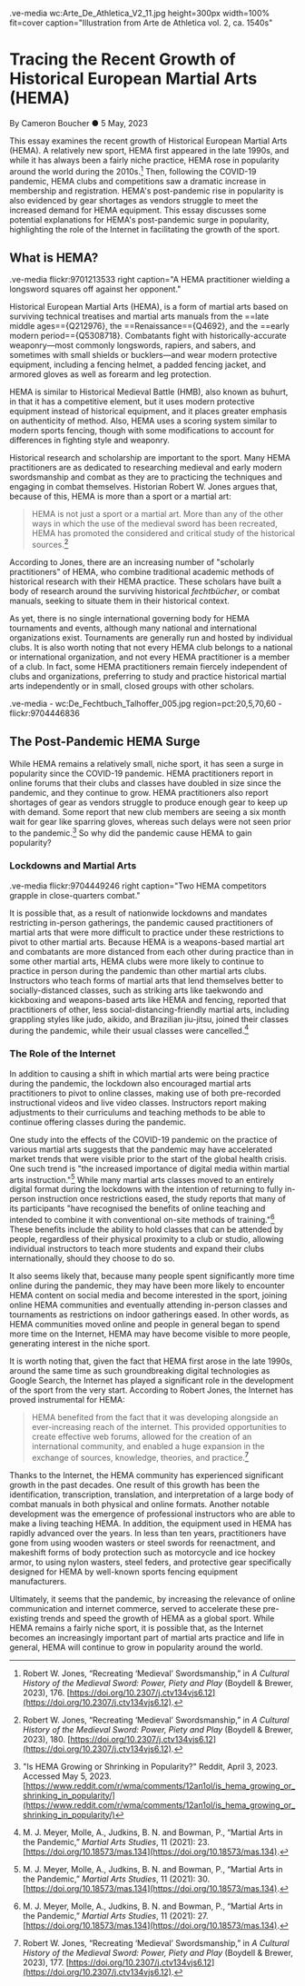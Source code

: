 .ve-media wc:Arte_De_Athletica_V2_11.jpg height=300px width=100% fit=cover caption="Illustration from Arte de Athletica vol. 2, ca. 1540s"

# Tracing the Recent Growth of Historical European Martial Arts (HEMA)
By Cameron Boucher ● 5 May, 2023

This essay examines the recent growth of Historical European Martial Arts (HEMA). A relatively new sport, HEMA first appeared in the late 1990s, and while it has always been a fairly niche practice, HEMA rose in popularity around the world during the 2010s.[^1] Then, following the COVID-19 pandemic, HEMA clubs and competitions saw a dramatic increase in membership and registration. HEMA's post-pandemic rise in popularity is also evidenced by gear shortages as vendors struggle to meet the increased demand for HEMA equipment. This essay discusses some potential explanations for HEMA's post-pandemic surge in popularity, highlighting the role of the Internet in facilitating the growth of the sport.

## What is HEMA?

.ve-media flickr:9701213533 right caption="A HEMA practitioner wielding a longsword squares off against her opponent."

Historical European Martial Arts (HEMA), is a form of martial arts based on surviving technical treatises and martial arts manuals from the ==late middle ages=={Q212976}, the ==Renaissance=={Q4692}, and the ==early modern period=={Q5308718}. Combatants fight with historically-accurate weaponry—most commonly longswords, rapiers, and sabers, and sometimes with small shields or bucklers—and wear modern protective equipment, including a fencing helmet, a padded fencing jacket, and armored gloves as well as forearm and leg protection. 

HEMA is similar to Historical Medieval Battle (HMB), also known as buhurt, in that it has a competitive element, but it uses modern protective equipment instead of historical equipment, and it places greater emphasis on authenticity of method. Also, HEMA uses a scoring system similar to modern sports fencing, though with some modifications to account for differences in fighting style and weaponry.

Historical research and scholarship are important to the sport. Many HEMA practitioners are as dedicated to researching medieval and early modern swordsmanship and combat as they are to practicing the techniques and engaging in combat themselves. Historian Robert W. Jones argues that, because of this, HEMA is more than a sport or a martial art:

> HEMA is not just a sport or a martial art. More than any of the other ways in which the use of the medieval sword has been recreated, HEMA has promoted the considered and critical study of the historical sources.[^2] 

According to Jones, there are an increasing number of "scholarly practitioners" of HEMA, who combine traditional academic methods of historical research with their HEMA practice. These scholars have built a body of research around the surviving historical *fechtbücher*, or combat manuals, seeking to situate them in their historical context.

As yet, there is no single international governing body for HEMA tournaments and events, although many national and international organizations exist. Tournaments are generally run and hosted by individual clubs. It is also worth noting that not every HEMA club belongs to a national or international organization, and not every HEMA practitioner is a member of a club. In fact, some HEMA practitioners remain fiercely independent of clubs and organizations, preferring to study and practice historical martial arts independently or in small, closed groups with other scholars.

.ve-media
    - wc:De_Fechtbuch_Talhoffer_005.jpg region=pct:20,5,70,60
    - flickr:9704446836

## The Post-Pandemic HEMA Surge

While HEMA remains a relatively small, niche sport, it has seen a surge in popularity since the COVID-19 pandemic. HEMA practitioners report in online forums that their clubs and classes have doubled in size since the pandemic, and they continue to grow. HEMA practitioners also report shortages of gear as vendors struggle to produce enough gear to keep up with demand. Some report that new club members are seeing a six month wait for gear like sparring gloves, whereas such delays were not seen prior to the pandemic.[^3] So why did the pandemic cause HEMA to gain popularity?

### Lockdowns and Martial Arts

.ve-media flickr:9704449246 right caption="Two HEMA competitors grapple in close-quarters combat."

It is possible that, as a result of nationwide lockdowns and mandates restricting in-person gatherings, the pandemic caused practitioners of martial arts that were more difficult to practice under these restrictions to pivot to other martial arts. Because HEMA is a weapons-based martial art and combatants are more distanced from each other during practice than in some other martial arts, HEMA clubs were more likely to continue to practice in person during the pandemic than other martial arts clubs. Instructors who teach forms of martial arts that lend themselves better to socially-distanced classes, such as striking arts like taekwondo and kickboxing and weapons-based arts like HEMA and fencing, reported that practitioners of other, less social-distancing-friendly martial arts, including grappling styles like judo, aikido, and Brazilian jiu-jitsu, joined their classes during the pandemic, while their usual classes were cancelled.[^4]

### The Role of the Internet

In addition to causing a shift in which martial arts were being practice during the pandemic, the lockdown also encouraged martial arts practitioners to pivot to online classes, making use of both pre-recorded instructional videos and live video classes. Instructors report making adjustments to their curriculums and teaching methods to be able to continue offering classes during the pandemic.

One study into the effects of the COVID-19 pandemic on the practice of various martial arts suggests that the pandemic may have accelerated market trends that were visible prior to the start of the global health crisis. One such trend is "the increased importance of digital media within martial arts instruction."[^5] While many martial arts classes moved to an entirely digital format during the lockdowns with the intention of returning to fully in-person instruction once restrictions eased, the study reports that many of its participants "have recognised the benefits of online teaching and intended to combine it with conventional on-site methods of training."[^6] These benefits include the ability to hold classes that can be attended by people, regardless of their physical proximity to a club or studio, allowing individual instructors to teach more students and expand their clubs internationally, should they choose to do so.

It also seems likely that, because many people spent significantly more time online during the pandemic, they may have been more likely to encounter HEMA content on social media and become interested in the sport, joining online HEMA communities and eventually attending in-person classes and tournaments as restrictions on indoor gatherings eased. In other words, as HEMA communities moved online and people in general began to spend more time on the Internet, HEMA may have become visible to more people, generating interest in the niche sport. 

It is worth noting that, given the fact that HEMA first arose in the late 1990s, around the same time as such groundbreaking digital technologies as Google Search, the Internet has played a significant role in the development of the sport from the very start. According to Robert Jones, the Internet has proved instrumental for HEMA:

> HEMA benefited from the fact that it was developing alongside an ever-increasing reach of the internet. This provided opportunities to create effective web forums, allowed for the creation of an international community, and enabled a huge expansion in the exchange of sources, knowledge, theories, and practice.[^7]

Thanks to the Internet, the HEMA community has experienced significant growth in the past decades. One result of this growth has been the identification, transcription, translation, and interpretation of a large body of combat manuals in both physical and online formats. Another notable development was the emergence of professional instructors who are able to make a living teaching HEMA. In addition, the equipment used in HEMA has rapidly advanced over the years. In less than ten years, practitioners have gone from using wooden wasters or steel swords for reenactment, and makeshift forms of body protection such as motorcycle and ice hockey armor, to using nylon wasters, steel feders, and protective gear specifically designed for HEMA by well-known sports fencing equipment manufacturers. 

Ultimately, it seems that the pandemic, by increasing the relevance of online communication and internet commerce, served to accelerate these pre-existing trends and speed the growth of HEMA as a global sport. While HEMA remains a fairly niche sport, it is possible that, as the Internet becomes an increasingly important part of martial arts practice and life in general, HEMA will continue to grow in popularity around the world.

[^1]: Robert W. Jones, “Recreating ‘Medieval’ Swordsmanship,” in *A Cultural History of the Medieval Sword: Power, Piety and Play* (Boydell & Brewer, 2023), 176. [https://doi.org/10.2307/j.ctv134vjs6.12](https://doi.org/10.2307/j.ctv134vjs6.12). 
[^2]: Robert W. Jones, “Recreating ‘Medieval’ Swordsmanship,” in *A Cultural History of the Medieval Sword: Power, Piety and Play* (Boydell & Brewer, 2023), 180. [https://doi.org/10.2307/j.ctv134vjs6.12](https://doi.org/10.2307/j.ctv134vjs6.12). 
[^3]: "Is HEMA Growing or Shrinking in Popularity?" Reddit, April 3, 2023. Accessed May 5, 2023. [https://www.reddit.com/r/wma/comments/12an1ol/is_hema_growing_or_shrinking_in_popularity/](https://www.reddit.com/r/wma/comments/12an1ol/is_hema_growing_or_shrinking_in_popularity/)
[^4]: M. J. Meyer, Molle, A., Judkins, B. N. and Bowman, P., “Martial Arts in the Pandemic,” *Martial Arts Studies*, 11 (2021): 23. [https://doi.org/10.18573/mas.134](https://doi.org/10.18573/mas.134).
[^5]: M. J. Meyer, Molle, A., Judkins, B. N. and Bowman, P., “Martial Arts in the Pandemic,” *Martial Arts Studies*, 11 (2021): 30. [https://doi.org/10.18573/mas.134](https://doi.org/10.18573/mas.134). 
[^6]: M. J. Meyer, Molle, A., Judkins, B. N. and Bowman, P., “Martial Arts in the Pandemic,” *Martial Arts Studies*, 11 (2021): 27. [https://doi.org/10.18573/mas.134](https://doi.org/10.18573/mas.134).
[^7]: Robert W. Jones, “Recreating ‘Medieval’ Swordsmanship,” in *A Cultural History of the Medieval Sword: Power, Piety and Play* (Boydell & Brewer, 2023), 177. [https://doi.org/10.2307/j.ctv134vjs6.12](https://doi.org/10.2307/j.ctv134vjs6.12). 

